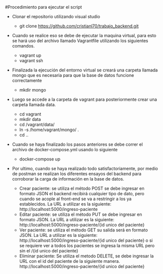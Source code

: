 #Procedimiento para ejecutar el script

* Clonar el repositorio utilizando visual studio
  - git clone https://github.com/cristianl70/trabajo_backend.git
   
* Cuando se realice eso se debe de ejecutar la maquina virtual, para esto se hará uso del archivo llamado Vagrantfile utilizando los siguientes comandos.
  - vagrant up
  - vagrant ssh

* Finalizada la ejecución del entorno virtual se creará una carpeta llamada mongo que es necesaria para que la base de datos funcione correctamente
  - mkdir mongo

* Luego se accede a la carpeta de vagrant para posteriormente crear una carpeta llamada data.
  - cd vagrant
  - mkdir data
  - cd /vagrant/data/
  - ln -s /home/vagrant/mongo/ .
  - cd ..

* Cuando se haya finalizado los pasos anteriores se debe correr el archivo de docker-compose.yml usando lo siguiente
  - docker-compose up

* Por ultimo, cuando se haya realizado todo satisfactoriamente, por medio de postman se realizan los diferentes ensayos del backend para corroborar la carga de información en la base de datos.
  - Crear paciente: se utiliza el método POST se debe ingresar en formato JSON el backend recibirá cualquier tipo de dato, pero cuando se acople al front-end se va a restringir a los ya establecidos. La URL a utilizar es la siguiente: http://localhost:5000/ingreso-paciente 
  - Editar paciente: se utiliza el método PUT se debe ingresar en formato JSON. La URL a utilizar es la siguiente: http://localhost:5000/ingreso-paciente/{id unico del paciente}
  - Ver paciente: se utiliza el método GET su salida será en formato JSON. La URL a utilizar es la siguiente: http://localhost:5000/ingreso-paciente/{id unico del paciente} o si se requiere ver a todos los pacientes se ingresa la misma URL pero sin el /{id unico del paciente}
  - Eliminar paciente: Se utiliza el metodo DELETE, se debe ingresar la URL con el id del paciente de la siguiente manera. http://localhost:5000/ingreso-paciente/{id unico del paciente}
